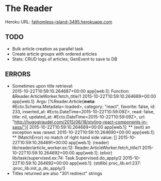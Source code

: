 # The Reader

Heroku URL: [fathomless-island-3495.herokuapp.com](https://fathomless-island-3495.herokuapp.com)

TODO
----
* Bulk article creation as parallel task
* Create article groups with ordered articles
* Stats: CRUD logs of articles; GenEvent to save to DB

ERRORS
----  
* Sometimes upon title retrieval:  
    2015-10-22T10:59:10.264687+00:00 app[web.1]: Function: &Reader.ArticleWorker.fetch_title/1
    2015-10-22T10:59:10.264689+00:00 app[web.1]:     Args: [%Reader.Article{__meta__: #Ecto.Schema.Metadata<:loaded>, category: "react", favorite: false, id: 233, inserted_at: #Ecto.DateTime<2015-10-22T10:59:09Z>, read: false, title: nil, updated_at: #Ecto.DateTime<2015-10-22T10:59:09Z>, url: "http://hugogiraudel.com/2015/06/18/styling-react-components-in-sass/"}]
    2015-10-22T10:59:10.264689+00:00 app[web.1]: ** (exit) an exception was raised:
    2015-10-22T10:59:10.264690+00:00 app[web.1]:     ** (MatchError) no match of right hand side value: []
    2015-10-22T10:59:10.264691+00:00 app[web.1]:         (reader) lib/reader/article_worker.ex:12: Reader.ArticleWorker.fetch_title/1
    2015-10-22T10:59:10.264692+00:00 app[web.1]:         (elixir) lib/task/supervised.ex:74: Task.Supervised.do_apply/2
    2015-10-22T10:59:10.264692+00:00 app[web.1]:         (stdlib) proc_lib.erl:237: :proc_lib.init_p_do_apply/3
* Titles returned are also "301 redirect" strings


